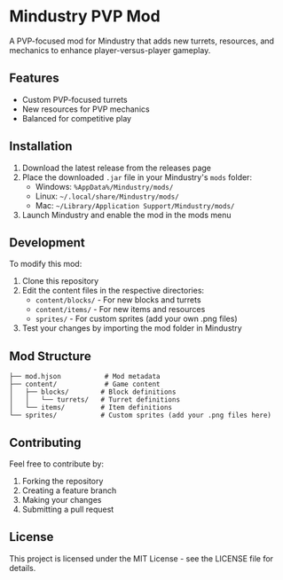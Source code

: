 # Mindustry PVP Mod

A PVP-focused mod for Mindustry that adds new turrets, resources, and mechanics to enhance player-versus-player gameplay.

## Features

- Custom PVP-focused turrets
- New resources for PVP mechanics
- Balanced for competitive play

## Installation

1. Download the latest release from the releases page
2. Place the downloaded `.jar` file in your Mindustry's `mods` folder:
   - Windows: `%AppData%/Mindustry/mods/`
   - Linux: `~/.local/share/Mindustry/mods/`
   - Mac: `~/Library/Application Support/Mindustry/mods/`
3. Launch Mindustry and enable the mod in the mods menu

## Development

To modify this mod:

1. Clone this repository
2. Edit the content files in the respective directories:
   - `content/blocks/` - For new blocks and turrets
   - `content/items/` - For new items and resources
   - `sprites/` - For custom sprites (add your own .png files)
3. Test your changes by importing the mod folder in Mindustry

## Mod Structure

```
├── mod.hjson           # Mod metadata
├── content/            # Game content
│   ├── blocks/        # Block definitions
│   │   └── turrets/   # Turret definitions
│   └── items/         # Item definitions
└── sprites/           # Custom sprites (add your .png files here)
```

## Contributing

Feel free to contribute by:
1. Forking the repository
2. Creating a feature branch
3. Making your changes
4. Submitting a pull request

## License

This project is licensed under the MIT License - see the LICENSE file for details. 
